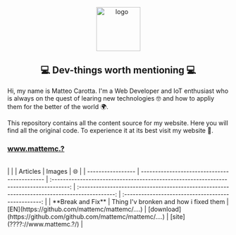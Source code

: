 <p align="center">
  <img width="100" src="logo.png" alt="logo">
</p>

<h2 align="center"> 💻 Dev-things worth mentioning 💻 </h2>

Hi, my name is Matteo Carotta. I'm a Web Developer and IoT enthusiast who is always on the quest of learing new technologies 🤓 and how to appliy them for the better of the world 🌍.

This repository contains all the content source for my website. Here you will find all the original code. To experience it at its best visit my website 🚀.

<h3>
  <a href="????://www.mattemc.?/" target="_blank">
    www.mattemc.?
  </a>
</h3>

<br>
|                   |                                              |                                        Articles                                        |                                            Images                                             |                         🌐                          |
| ----------------- | -------------------------------------------- | :------------------------------------------------------------------------------------: | :-------------------------------------------------------------------------------------------: | :-------------------------------------------------: |
| **Break and Fix**  | Thing I'v bronken and how i fixed them      |  [EN](https://github.com/mattemc/mattemc/....)   |    [download](https://github.com/github.com/mattemc/mattemc/....)    |    [site](????://www.mattemc.?/)    |

<br>
